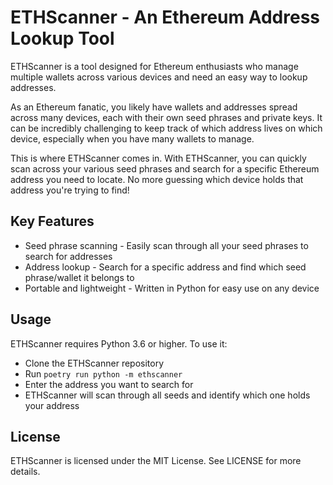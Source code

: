 # ETHScanner - An Ethereum Address Lookup Tool

ETHScanner is a tool designed for Ethereum enthusiasts who manage multiple wallets across various devices and need an easy way to lookup addresses.

As an Ethereum fanatic, you likely have wallets and addresses spread across many devices, each with their own seed phrases and private keys. It can be incredibly challenging to keep track of which address lives on which device, especially when you have many wallets to manage.

This is where ETHScanner comes in. With ETHScanner, you can quickly scan across your various seed phrases and search for a specific Ethereum address you need to locate. No more guessing which device holds that address you're trying to find!

## Key Features

* Seed phrase scanning - Easily scan through all your seed phrases to search for addresses
* Address lookup - Search for a specific address and find which seed phrase/wallet it belongs to
* Portable and lightweight - Written in Python for easy use on any device

## Usage

ETHScanner requires Python 3.6 or higher. To use it:

* Clone the ETHScanner repository
* Run `poetry run python -m ethscanner`
* Enter the address you want to search for
* ETHScanner will scan through all seeds and identify which one holds your address


## License

ETHScanner is licensed under the MIT License. See LICENSE for more details.